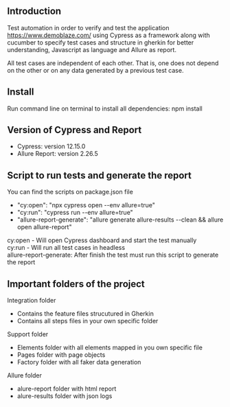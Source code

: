 ## Introduction
Test automation in order to verify and test the application https://www.demoblaze.com/ using Cypress as a framework along with cucumber to specify test cases and structure in gherkin for better understanding, Javascript as language and Allure as report.<br />

All test cases are independent of each other. That is, one does not depend on the other or on any data generated by a previous test case.

## Install
Run command line on terminal to install all dependencies:
npm install

## Version of Cypress and Report
  * Cypress: version 12.15.0
  * Allure Report: version 2.26.5

## Script to run tests and generate the report
You can find the scripts on package.json file

- "cy:open": "npx cypress open --env allure=true"
- "cy:run": "cypress run --env allure=true"
- "allure-report-generate": "allure generate allure-results --clean && allure open allure-report"

cy:open - Will open Cypress dashboard and start the test manually <br />
cy:run - Will run all test cases in headless <br />
allure-report-generate: After finish the test must run this script to generate the report <br />

## Important folders of the project
Integration folder
- Contains the feature files strucutured in Gherkin
- Contains all steps files in your own specific folder

Support folder
- Elements folder with all elements mapped in you own specific file
- Pages folder with page objects
- Factory folder with all faker data generation

Allure folder
- alure-report folder with html report
- alure-results folder with json logs
